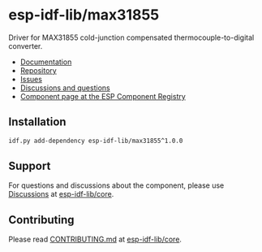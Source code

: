 # esp-idf-lib/max31855

Driver for MAX31855 cold-junction compensated thermocouple-to-digital converter.

* [Documentation](https://esp-idf-lib.github.io/max31855/)
* [Repository](https://github.com/esp-idf-lib/max31855)
* [Issues](https://github.com/esp-idf-lib/max31855/issues)
* [Discussions and questions](https://github.com/esp-idf-lib/core/discussions)
* [Component page at the ESP Component Registry](https://components.espressif.com/components/esp-idf-lib/max31855)

## Installation

```sh
idf.py add-dependency esp-idf-lib/max31855^1.0.0
```

## Support

For questions and discussions about the component, please use
[Discussions](https://github.com/esp-idf-lib/core/discussions)
at [esp-idf-lib/core](https://github.com/esp-idf-lib/core).

## Contributing

Please read [CONTRIBUTING.md](https://github.com/esp-idf-lib/core/blob/main/CONTRIBUTING.md)
at [esp-idf-lib/core](https://github.com/esp-idf-lib/core).
